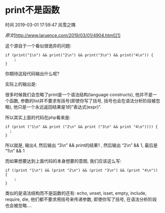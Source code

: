 # print不是函数

 时间 2019-03-01 17:59:47  风雪之隅

_原文_[http://www.laruence.com/2019/03/01/4904.html][1]


这个源自于一个看似很诡异的问题:

    if (print("1\n") && print("2\n") && print("3\n") && print("4\n")) {
        ;
    }

你期待这段代码输出什么呢?

实际上的输出是:

很多时候我们会忽略了print是一个语法结构(language constructs), 他并不是一个函数, 参数的list并不要求有括号(即使你写了括号, 括号也会在语法分析阶段被忽略), 他只是一个永远返回结果是1的”表达式(expr)”.

所以其实上面的代码在php看来是:

    if (print ("1\n" && print ("2\n" && print ("3\n" && print "4\n")))) {
      ;
    }

所以就是, 输出4, 然后输出 “3\n” && print的结果1 , 然后输出 “2\n” && 1, 最后是 “1\n” && 1

而如果想要达到上面代码的本身想要的意图, 我们应该这么写:

    if ((print "1\n") && (print "2\n") && (print "3\n") && (print "4\n")) {
        ;
    }

类似的是语法结构而不是函数的还有: echo, unset, isset, empty, include, require, die, 他们都不要求用括号来传递参数, 即使你写了括号, 在语法分析阶段也会被忽略….

[1]: http://www.laruence.com/2019/03/01/4904.html?utm_source=tuicool&utm_medium=referral
